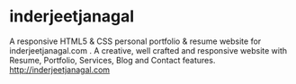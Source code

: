 # inderjeetjanagal
A responsive HTML5 &amp; CSS personal portfolio &amp; resume website for inderjeetjanagal.com  . A creative, well crafted and responsive website with Resume, Portfolio, Services, Blog and Contact features. http://inderjeetjanagal.com 
